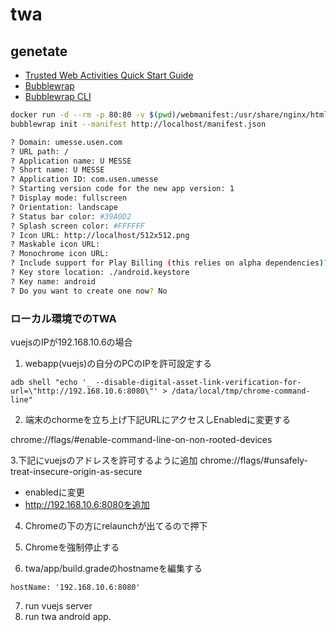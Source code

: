 # twa

## genetate

- [Trusted Web Activities Quick Start Guide](https://developers.google.com/web/android/trusted-web-activity/quick-start)
- [Bubblewrap](https://github.com/GoogleChromeLabs/bubblewrap)
- [Bubblewrap CLI](https://github.com/GoogleChromeLabs/bubblewrap/tree/master/packages/cli)

```bash
docker run -d --rm -p 80:80 -v $(pwd)/webmanifest:/usr/share/nginx/html nginx:alpine
bubblewrap init --manifest http://localhost/manifest.json

? Domain: umesse.usen.com
? URL path: /
? Application name: U MESSE
? Short name: U MESSE
? Application ID: com.usen.umesse
? Starting version code for the new app version: 1
? Display mode: fullscreen
? Orientation: landscape
? Status bar color: #39A0D2
? Splash screen color: #FFFFFF
? Icon URL: http://localhost/512x512.png
? Maskable icon URL:
? Monochrome icon URL:
? Include support for Play Billing (this relies on alpha dependencies)? No
? Key store location: ./android.keystore
? Key name: android
? Do you want to create one now? No
```

### ローカル環境でのTWA
vuejsのIPが192.168.10.6の場合

1. webapp(vuejs)の自分のPCのIPを許可設定する
```
adb shell "echo '_ --disable-digital-asset-link-verification-for-url=\"http://192.168.10.6:8080\"' > /data/local/tmp/chrome-command-line"
```
2. 端末のchormeを立ち上げ下記URLにアクセスしEnabledに変更する

chrome://flags/#enable-command-line-on-non-rooted-devices

3.下記にvuejsのアドレスを許可するように追加
chrome://flags/#unsafely-treat-insecure-origin-as-secure

- enabledに変更
- http://192.168.10.6:8080を追加

4. Chromeの下の方にrelaunchが出てるので押下
5. Chromeを強制停止する

6. twa/app/build.gradeのhostnameを編集する
```
hostName: '192.168.10.6:8080'
```

7. run vuejs server
8. run twa android app.

